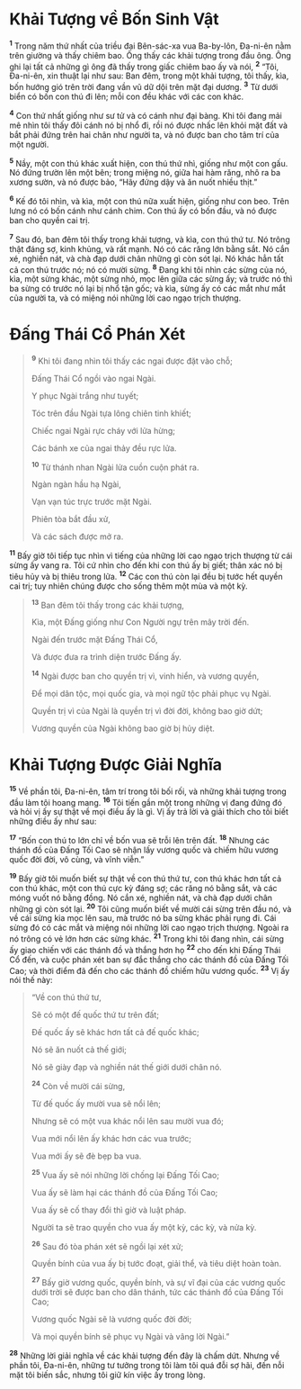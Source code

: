 # Khải Tượng về Bốn Sinh Vật
<sup><b>1</b></sup> Trong năm thứ nhất của triều đại Bên-sác-xa vua Ba-by-lôn, Ða-ni-ên nằm trên giường và thấy chiêm bao. Ông thấy các khải tượng trong đầu ông. Ông ghi lại tất cả những gì ông đã thấy trong giấc chiêm bao ấy và nói, <sup><b>2</b></sup> “Tôi, Ða-ni-ên, xin thuật lại như sau: Ban đêm, trong một khải tượng, tôi thấy, kìa, bốn hướng gió trên trời đang vần vũ dữ dội trên mặt đại dương. <sup><b>3</b></sup> Từ dưới biển có bốn con thú đi lên; mỗi con đều khác với các con khác.

<sup><b>4</b></sup> Con thứ nhất giống như sư tử và có cánh như đại bàng. Khi tôi đang mải mê nhìn tôi thấy đôi cánh nó bị nhổ đi, rồi nó được nhấc lên khỏi mặt đất và bắt phải đứng trên hai chân như người ta, và nó được ban cho tâm trí của một người.

<sup><b>5</b></sup> Nầy, một con thú khác xuất hiện, con thú thứ nhì, giống như một con gấu. Nó đứng trườn lên một bên; trong miệng nó, giữa hai hàm răng, nhô ra ba xương sườn, và nó được bảo, “Hãy đứng dậy và ăn nuốt nhiều thịt.”

<sup><b>6</b></sup> Kế đó tôi nhìn, và kìa, một con thú nữa xuất hiện, giống như con beo. Trên lưng nó có bốn cánh như cánh chim. Con thú ấy có bốn đầu, và nó được ban cho quyền cai trị.

<sup><b>7</b></sup> Sau đó, ban đêm tôi thấy trong khải tượng, và kìa, con thú thứ tư. Nó trông thật đáng sợ, kinh khủng, và rất mạnh. Nó có các răng lớn bằng sắt. Nó cắn xé, nghiền nát, và chà đạp dưới chân những gì còn sót lại. Nó khác hẳn tất cả con thú trước nó; nó có mười sừng. <sup><b>8</b></sup> Ðang khi tôi nhìn các sừng của nó, kìa, một sừng khác, một sừng nhỏ, mọc lên giữa các sừng ấy; và trước nó thì ba sừng có trước nó lại bị nhổ tận gốc; và kìa, sừng ấy có các mắt như mắt của người ta, và có miệng nói những lời cao ngạo trịch thượng.

# Ðấng Thái Cổ Phán Xét

> <sup><b>9</b></sup> Khi tôi đang nhìn tôi thấy các ngai được đặt vào chỗ;
> 
> Ðấng Thái Cổ ngồi vào ngai Ngài.
> 
> Y phục Ngài trắng như tuyết;
> 
> Tóc trên đầu Ngài tựa lông chiên tinh khiết;
> 
> Chiếc ngai Ngài rực cháy với lửa hừng;
> 
> Các bánh xe của ngai thảy đều rực lửa.
> 
> <sup><b>10</b></sup> Từ thánh nhan Ngài lửa cuồn cuộn phát ra.
> 
> Ngàn ngàn hầu hạ Ngài,
> 
> Vạn vạn túc trực trước mặt Ngài.
> 
> Phiên tòa bắt đầu xử,
> 
> Và các sách được mở ra.

<sup><b>11</b></sup> Bấy giờ tôi tiếp tục nhìn vì tiếng của những lời cao ngạo trịch thượng từ cái sừng ấy vang ra. Tôi cứ nhìn cho đến khi con thú ấy bị giết; thân xác nó bị tiêu hủy và bị thiêu trong lửa. <sup><b>12</b></sup> Các con thú còn lại đều bị tước hết quyền cai trị; tuy nhiên chúng được cho sống thêm một mùa và một kỳ.

> <sup><b>13</b></sup> Ban đêm tôi thấy trong các khải tượng,
> 
> Kìa, một Ðấng giống như Con Người ngự trên mây trời đến.
> 
> Ngài đến trước mặt Ðấng Thái Cổ,
> 
> Và được đưa ra trình diện trước Ðấng ấy.
> 
> <sup><b>14</b></sup> Ngài được ban cho quyền trị vì, vinh hiển, và vương quyền,
> 
> Ðể mọi dân tộc, mọi quốc gia, và mọi ngữ tộc phải phục vụ Ngài.
> 
> Quyền trị vì của Ngài là quyền trị vì đời đời, không bao giờ dứt;
> 
> Vương quyền của Ngài không bao giờ bị hủy diệt.

# Khải Tượng Ðược Giải Nghĩa
<sup><b>15</b></sup> Về phần tôi, Ða-ni-ên, tâm trí trong tôi bối rối, và những khải tượng trong đầu làm tôi hoang mang. <sup><b>16</b></sup> Tôi tiến gần một trong những vị đang đứng đó và hỏi vị ấy sự thật về mọi điều ấy là gì. Vị ấy trả lời và giải thích cho tôi biết những điều ấy như sau:

<sup><b>17</b></sup> “Bốn con thú to lớn chỉ về bốn vua sẽ trỗi lên trên đất. <sup><b>18</b></sup> Nhưng các thánh đồ của Ðấng Tối Cao sẽ nhận lấy vương quốc và chiếm hữu vương quốc đời đời, vô cùng, và vĩnh viễn.”

<sup><b>19</b></sup> Bấy giờ tôi muốn biết sự thật về con thú thứ tư, con thú khác hơn tất cả con thú khác, một con thú cực kỳ đáng sợ; các răng nó bằng sắt, và các móng vuốt nó bằng đồng. Nó cắn xé, nghiền nát, và chà đạp dưới chân những gì còn sót lại. <sup><b>20</b></sup> Tôi cũng muốn biết về mười cái sừng trên đầu nó, và về cái sừng kia mọc lên sau, mà trước nó ba sừng khác phải rụng đi. Cái sừng đó có các mắt và miệng nói những lời cao ngạo trịch thượng. Ngoài ra nó trông có vẻ lớn hơn các sừng khác. <sup><b>21</b></sup> Trong khi tôi đang nhìn, cái sừng ấy giao chiến với các thánh đồ và thắng hơn họ <sup><b>22</b></sup> cho đến khi Ðấng Thái Cổ đến, và cuộc phán xét ban sự đắc thắng cho các thánh đồ của Ðấng Tối Cao; và thời điểm đã đến cho các thánh đồ chiếm hữu vương quốc. <sup><b>23</b></sup> Vị ấy nói thế này:

> “Về con thú thứ tư,
> 
> Sẽ có một đế quốc thứ tư trên đất;
> 
> Ðế quốc ấy sẽ khác hơn tất cả đế quốc khác;
> 
> Nó sẽ ăn nuốt cả thế giới;
> 
> Nó sẽ giày đạp và nghiền nát thế giới dưới chân nó.
> 
> <sup><b>24</b></sup> Còn về mười cái sừng,
> 
> Từ đế quốc ấy mười vua sẽ nổi lên;
> 
> Nhưng sẽ có một vua khác nổi lên sau mười vua đó;
> 
> Vua mới nổi lên ấy khác hơn các vua trước;
> 
> Vua mới ấy sẽ đè bẹp ba vua.
> 
> <sup><b>25</b></sup> Vua ấy sẽ nói những lời chống lại Ðấng Tối Cao;
> 
> Vua ấy sẽ làm hại các thánh đồ của Ðấng Tối Cao;
> 
> Vua ấy sẽ cố thay đổi thì giờ và luật pháp.
> 
> Người ta sẽ trao quyền cho vua ấy một kỳ, các kỳ, và nửa kỳ.
> 
> <sup><b>26</b></sup> Sau đó tòa phán xét sẽ ngồi lại xét xử;
> 
> Quyền bính của vua ấy bị tước đoạt, giải thể, và tiêu diệt hoàn toàn.
> 
> <sup><b>27</b></sup> Bấy giờ vương quốc, quyền bính, và sự vĩ đại của các vương quốc dưới trời sẽ được ban cho dân thánh, tức các thánh đồ của Ðấng Tối Cao;
> 
> Vương quốc Ngài sẽ là vương quốc đời đời;
> 
> Và mọi quyền bính sẽ phục vụ Ngài và vâng lời Ngài.”

<sup><b>28</b></sup> Những lời giải nghĩa về các khải tượng đến đây là chấm dứt. Nhưng về phần tôi, Ða-ni-ên, những tư tưởng trong tôi làm tôi quá đỗi sợ hãi, đến nỗi mặt tôi biến sắc, nhưng tôi giữ kín việc ấy trong lòng.